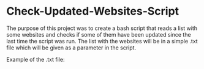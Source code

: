 # Check-Updated-Websites-Script

The purpose of this project was to create a bash script that reads a list with some websites and checks if some of them have been updated since the last time the script was run.
The list with the websites will be in a simple .txt file which will be given as a parameter in the script.

Example of the .txt file:
